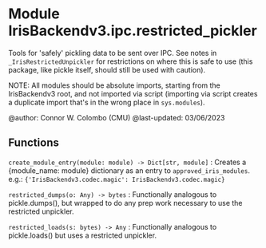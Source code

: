 Module IrisBackendv3.ipc.restricted_pickler
===========================================
Tools for 'safely' pickling data to be sent over IPC. See notes in
`_IrisRestrictedUnpickler` for restrictions on where this is safe to use (this
package, like pickle itself, should still be used with caution).

NOTE: All modules should be absolute imports, starting from the
IrisBackendv3 root, and not imported via script (importing via script
creates a duplicate import that's in the wrong place in `sys.modules`).

@author: Connor W. Colombo (CMU)
@last-updated: 03/06/2023

Functions
---------

    
`create_module_entry(module: module) ‑> Dict[str, module]`
:   Creates a {module_name: module} dictionary as an entry to
    `approved_iris_modules`.
    e.g.: `{'IrisBackendv3.codec.magic': IrisBackendv3.codec.magic}`

    
`restricted_dumps(o: Any) ‑> bytes`
:   Functionally analogous to pickle.dumps(), but wrapped to do any prep
    work necessary to use the restricted unpickler.

    
`restricted_loads(s: bytes) ‑> Any`
:   Functionally analogous to pickle.loads() but uses a restricted
    unpickler.